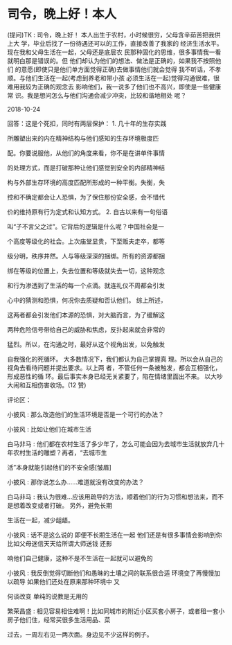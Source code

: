 # 司令，晚上好！本人

(提问)TK : 司令，晚上好！ 本人出生于农村，小时候很穷，父母含辛茹苦把我供上大 学，毕业后找了一份待遇还可以的工作，直接改善了我家的 经济生活水平。现在我和父母生活在一起，父母还是底层农 民那种固化的思维，很多事情我一看就明白那是错误的。但 他们却认为他们的想法、做法是正确的，如果我不按照他们 的意愿(即使只是他们单方面觉得正确)去做事情他们就会觉得 我不听话，不孝顺。与他们生活在一起(考虑到养老和带小孩 必须生活在一起)觉得沟通很难，很难用我较为正确的观念去 影响他们，我一说多了他们也不高兴，即使是一些健康常 识。我是想问怎么与他们沟通会减少冲突，比较和谐地相处 呢？

2018-10-24

回答：这是个死扣，同时有两层保护： 1\. 几十年的生存实践

所雕塑出来的内在精神结构与他们感知的生存环境极度匹

配。你要说服他，从他们的角度来看，你不是在讲单件事情

的处理方式，而是打破那种让他们感觉到安全的内部精神结

构与外部生存环境的高度匹配所形成的一种平衡。失衡，失

控和不确定都会让人恐惧，为了保住那份安全感，会不惜代

价的维持原有行为定式和认知方式。 2\. 自古以来有一句俗语

叫“子不言父之过”。它背后的逻辑是什么呢？中国社会是一

个高度等级化的社会。上次庙堂显贵，下至贩夫走卒，都等

级分明，秩序井然。人与等级深深的捆绑。所有的资源都捆

绑在等级的位置上，失去位置和等级就失去一切，这种观念

和行为渗透到了生活的每一个点滴。就连礼仪不周都会引发

心中的猜测和恐惧，何况你去质疑和否认他们。 综上所述，

这两者都会引发他们本源的恐惧，对大脑而言，为了缓解这

两种危险信号带给自己的威胁和焦虑，反扑起来就会非常的

猛烈。所以，在沟通之时，最好从这个视角出发，以免触发

自我强化的死循环。 大多数情况下，我们都认为自己掌握真 理。所以会从自己的视角去看待问题并提出要求。以上两 者，不管任何一条被触发，都会互相强化，形成恶性的循 环。最后事实本身已经无关紧要了，陷在情绪里面出不来。 以大吵大闹和互相伤害收场。(12 赞)

评论区：

小披风 : 那么改造他们的生活环境是否是一个可行的办法？

小披风 : 比如让他们在城市生活

白马非马 : 他们都在农村生活了多少年了，怎么可能会因为去城市生活就放弃几十年农村生活的雕塑？再者，“去城市生

活”本身就能引起他们的不安全感[皱眉]

小披风 : 那你说怎么办……难道就没有改变的办法？

白马非马 : 我认为很难…应该用疏导的方法，顺着他们的行为习惯和想法来，而不是想着改变或者打破。 另外，避免长期

生活在一起，减少龃龉。

小披风 : 话不是这么说的 即便不长期生活在一起 他们还是有很多事情会影响到你 比如父母迷信天天给所谓大师送钱 还影

响他们自己健康，这种不是不生活在一起就可以避免的

小披风 : 我反倒觉得切断他们和愚昧的土壤之间的联系很合适 环境变了再慢慢加以疏导 如果他们还处在原来那种环境中 又

何谈改变 单纯的说教是无用的

繁荣昌盛 : 相见容易相住难啊！比如同城市的附近小区买套小房子，或者租一套小房子他们住，经常买很多生活用品、菜

过去，一周左右见一两次面。身边见不少这样的例子。